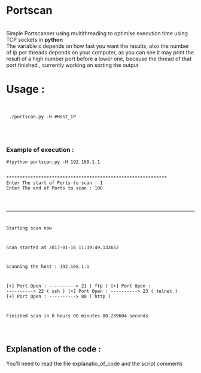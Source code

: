 <b><h1>Portscan</h1></b><br>
Simple Portscanner using multithreading to optimise execution time using TCP sockets in <b> python</b> 
<br>The variable c depends on how fast you want the results, also the number of ip per threads depends on your computer, as you can see it may print the result of a high number port before a lower one, because the thread of that port finished , currently working on sorting the output
<br>
<h1><b>Usage : </b></h1><br>
<pre><code> ./portscan.py -H #Host_IP
</code></pre>
<br><br>
<h3>Example of execution :</h3>

<pre><code>#)python portscan.py -H 192.168.1.1</code></pre>
<pre><code>
************************************************************
Enter The start of Ports to scan : 1
Enter The end of Ports to scan : 100</code></pre><pre><code>
************************************************************
Starting scan now 

Scan started at  2017-01-16 11:39:49.133652

Scanning the host :  192.168.1.1 

[+] Port Open : ----------> 	  21 ( ftp )
[+] Port Open : ----------> 	  22 ( ssh )
[+] Port Open : ----------> 	  23 ( telnet )
[+] Port Open : ----------> 	  80 ( http )

Finished scan in 0 hours 00 minutes 00.239604 seconds

</code></pre>

<h2>Explanation of the code :</h2>

<p>You'll need to read the file explanatio_of_code and the script comments</p>

~~~~~~~~~~~~~~~~~~~~~~~~~~~~~~~~~~~~ <b>BY SALAH BADDOU</b> ~~~~~~~~~~~~~~~~~~~~~~~~~~~~~~
